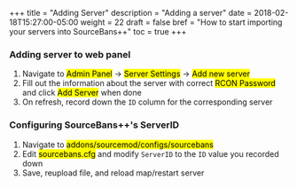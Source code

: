 +++
title = "Adding Server"
description = "Adding a server"
date = 2018-02-18T15:27:00-05:00
weight = 22
draft = false
bref = "How to start importing your servers into SourceBans++"
toc = true
+++

### Adding server to web panel

1. Navigate to <mark>Admin Panel</mark> -> <mark>Server Settings</mark> -> <mark>Add new server</mark>
2. Fill out the information about the server with correct <mark>RCON Password</mark> and click <mark>Add Server</mark> when done
3. On refresh, record down the `ID` column for the corresponding server

### Configuring SourceBans++'s ServerID

1. Navigate to <mark>addons/sourcemod/configs/sourcebans</mark>
2. Edit <mark>sourcebans.cfg</mark> and modify `ServerID` to the `ID` value you recorded down
3. Save, reupload file, and reload map/restart server
